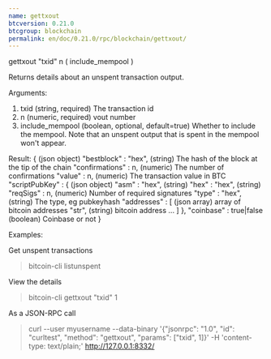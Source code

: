 ```yaml
---
name: gettxout
btcversion: 0.21.0
btcgroup: blockchain
permalink: en/doc/0.21.0/rpc/blockchain/gettxout/
---
```


gettxout "txid" n ( include_mempool )

Returns details about an unspent transaction output.

Arguments:
1. txid               (string, required) The transaction id
2. n                  (numeric, required) vout number
3. include_mempool    (boolean, optional, default=true) Whether to include the mempool. Note that an unspent output that is spent in the mempool won't appear.

Result:
{                             (json object)
  "bestblock" : "hex",        (string) The hash of the block at the tip of the chain
  "confirmations" : n,        (numeric) The number of confirmations
  "value" : n,                (numeric) The transaction value in BTC
  "scriptPubKey" : {          (json object)
    "asm" : "hex",            (string)
    "hex" : "hex",            (string)
    "reqSigs" : n,            (numeric) Number of required signatures
    "type" : "hex",           (string) The type, eg pubkeyhash
    "addresses" : [           (json array) array of bitcoin addresses
      "str",                  (string) bitcoin address
      ...
    ]
  },
  "coinbase" : true|false     (boolean) Coinbase or not
}

Examples:

Get unspent transactions
> bitcoin-cli listunspent 

View the details
> bitcoin-cli gettxout "txid" 1

As a JSON-RPC call
> curl --user myusername --data-binary '{"jsonrpc": "1.0", "id": "curltest", "method": "gettxout", "params": ["txid", 1]}' -H 'content-type: text/plain;' http://127.0.0.1:8332/


